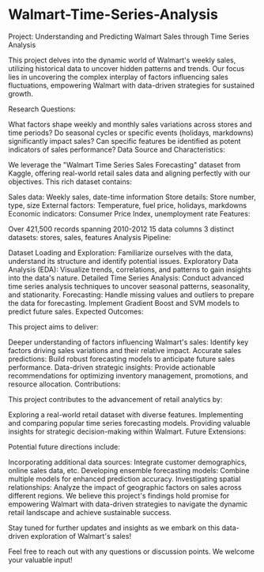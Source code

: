 # Walmart-Time-Series-Analysis
Project: Understanding and Predicting Walmart Sales through Time Series Analysis

This project delves into the dynamic world of Walmart's weekly sales, utilizing historical data to uncover hidden patterns and trends. Our focus lies in uncovering the complex interplay of factors influencing sales fluctuations, empowering Walmart with data-driven strategies for sustained growth.

Research Questions:

What factors shape weekly and monthly sales variations across stores and time periods?
Do seasonal cycles or specific events (holidays, markdowns) significantly impact sales?
Can specific features be identified as potent indicators of sales performance?
Data Source and Characteristics:

We leverage the "Walmart Time Series Sales Forecasting" dataset from Kaggle, offering real-world retail sales data and aligning perfectly with our objectives. This rich dataset contains:

Sales data: Weekly sales, date-time information
Store details: Store number, type, size
External factors: Temperature, fuel price, holidays, markdowns
Economic indicators: Consumer Price Index, unemployment rate
Features:

Over 421,500 records spanning 2010-2012
15 data columns
3 distinct datasets: stores, sales, features
Analysis Pipeline:

Dataset Loading and Exploration: Familiarize ourselves with the data, understand its structure and identify potential issues.
Exploratory Data Analysis (EDA): Visualize trends, correlations, and patterns to gain insights into the data's nature.
Detailed Time Series Analysis: Conduct advanced time series analysis techniques to uncover seasonal patterns, seasonality, and stationarity.
Forecasting:
Handle missing values and outliers to prepare the data for forecasting.
Implement Gradient Boost and SVM models to predict future sales.
Expected Outcomes:

This project aims to deliver:

Deeper understanding of factors influencing Walmart's sales: Identify key factors driving sales variations and their relative impact.
Accurate sales predictions: Build robust forecasting models to anticipate future sales performance.
Data-driven strategic insights: Provide actionable recommendations for optimizing inventory management, promotions, and resource allocation.
Contributions:

This project contributes to the advancement of retail analytics by:

Exploring a real-world retail dataset with diverse features.
Implementing and comparing popular time series forecasting models.
Providing valuable insights for strategic decision-making within Walmart.
Future Extensions:

Potential future directions include:

Incorporating additional data sources: Integrate customer demographics, online sales data, etc.
Developing ensemble forecasting models: Combine multiple models for enhanced prediction accuracy.
Investigating spatial relationships: Analyze the impact of geographic factors on sales across different regions.
We believe this project's findings hold promise for empowering Walmart with data-driven strategies to navigate the dynamic retail landscape and achieve sustainable success.

Stay tuned for further updates and insights as we embark on this data-driven exploration of Walmart's sales!

Feel free to reach out with any questions or discussion points. We welcome your valuable input!

